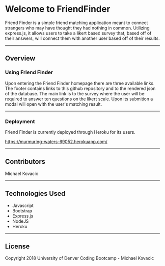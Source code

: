 # Welcome to FriendFinder

Friend Finder is a simple friend matching application meant to connect strangers who may have thought they had nothing in common.  Utilizing express.js, it allows users to take a likert based survey that, based off of their answers, will connect them with another user based off of their results.  
***
## Overview

### Using Friend Finder
Upon entering the Friend Finder homepage there are three available links.  The footer contains links to this github repository and to the rendered json of the database.  The main link is to the survey where the user will be required to answer ten questions on the likert scale.  Upon its submition a modal will open with the user's matching result.

***
### Deployment
Friend Finder is currently deployed through Heroku for its users.

https://murmuring-waters-69052.herokuapp.com/

***
## Contributors
Michael Kovacic

***

## Technologies Used
* Javascript
* Bootstrap
* Express.js
* NodeJS
* Heroku

***

## License
Copyright 2018 University of Denver Coding Bootcamp - Michael Kovacic
